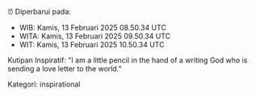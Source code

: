 ⏰ Diperbarui pada:
- WIB: Kamis, 13 Februari 2025 08.50.34 UTC
- WITA: Kamis, 13 Februari 2025 09.50.34 UTC
- WIT: Kamis, 13 Februari 2025 10.50.34 UTC

Kutipan Inspiratif:
"I am a little pencil in the hand of a writing God who is sending a love letter to the world."


Kategori: inspirational


